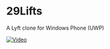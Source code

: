 # 29Lifts
A Lyft clone for Windows Phone (UWP)

[![Video](https://img.youtube.com/vi/ZUbiNLOy4mc/maxresdefault.jpg)](https://youtu.be/ZUbiNLOy4mc)
